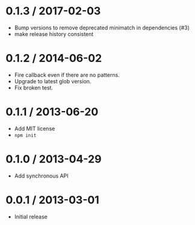 
0.1.3 / 2017-02-03
==================

  * Bump versions to remove deprecated minimatch in dependencies (#3)
  * make release history consistent

0.1.2 / 2014-06-02
==================

 * Fire callback even if there are no patterns.
 * Upgrade to latest glob version.
 * Fix broken test.

0.1.1 / 2013-06-20
==================

 * Add MIT license
 * `npm init`

0.1.0 / 2013-04-29
==================

 * Add synchronous API

0.0.1 / 2013-03-01
==================

 * Initial release

